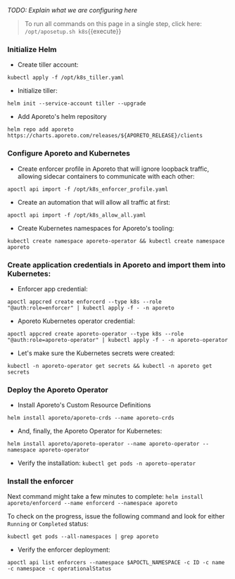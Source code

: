 _TODO: Explain what we are configuring here_

> To run all commands on this page in a single step, click here: `/opt/aposetup.sh k8s`{{execute}}

### Initialize Helm

* Create tiller account:

`kubectl apply -f /opt/k8s_tiller.yaml`

* Initialize tiller:

`helm init --service-account tiller --upgrade`

* Add Aporeto's helm repository

`helm repo add aporeto https://charts.aporeto.com/releases/${APORETO_RELEASE}/clients`

### Configure Aporeto and Kubernetes

* Create enforcer profile in Aporeto that will ignore loopback traffic, allowing sidecar containers to communicate with each other:

`apoctl api import -f /opt/k8s_enforcer_profile.yaml`

* Create an automation that will allow all traffic at first:

`apoctl api import -f /opt/k8s_allow_all.yaml`

* Create Kubernetes namespaces for Aporeto's tooling:

`kubectl create namespace aporeto-operator && kubectl create namespace aporeto`

### Create application credentials in Aporeto and import them into Kubernetes:

* Enforcer app credential:

`apoctl appcred create enforcerd --type k8s --role "@auth:role=enforcer" | kubectl apply -f - -n aporeto`

* Aporeto Kubernetes operator credential:

`apoctl appcred create aporeto-operator --type k8s --role "@auth:role=aporeto-operator" | kubectl apply -f - -n aporeto-operator`

  - Let's make sure the Kubernetes secrets were created:

`kubectl -n aporeto-operator get secrets && kubectl -n aporeto get secrets`

### Deploy the Aporeto Operator

* Install Aporeto's Custom Resource Definitions

`helm install aporeto/aporeto-crds --name aporeto-crds`

* And, finally, the Aporeto Operator for Kubernetes:

`helm install aporeto/aporeto-operator --name aporeto-operator --namespace aporeto-operator`

  - Verify the installation:
`kubectl get pods -n aporeto-operator`

### Install the enforcer

Next command might take a few minutes to complete:
`helm install aporeto/enforcerd --name enforcerd --namespace aporeto`

To check on the progress, issue the following command and look for either `Running` or `Completed` status:

`kubectl get pods --all-namespaces | grep aporeto`

  - Verify the enforcer deployment:

`apoctl api list enforcers --namespace $APOCTL_NAMESPACE -c ID -c name -c namespace -c operationalStatus`
